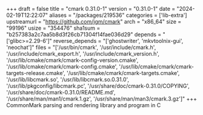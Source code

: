+++
draft = false
title = "cmark 0.31.0-1"
version = "0.31.0-1"
date = "2024-02-19T12:22:07"
aliases = "/packages/219536"
categories = ['lib-extra']
upstreamurl = "https://github.com/jgm/cmark"
arch = "x86_64"
size = "99196"
usize = "354476"
sha1sum = "b257383a2c7aa5b8d3f26cb71304f14fae036d29"
depends = "['glibc>=2.29-6']"
reverse_depends = "['ghostwriter', 'mkvtoolnix-gui', 'neochat']"
files = "['/usr/bin/cmark', '/usr/include/cmark.h', '/usr/include/cmark_export.h', '/usr/include/cmark_version.h', '/usr/lib/cmake/cmark/cmark-config-version.cmake', '/usr/lib/cmake/cmark/cmark-config.cmake', '/usr/lib/cmake/cmark/cmark-targets-release.cmake', '/usr/lib/cmake/cmark/cmark-targets.cmake', '/usr/lib/libcmark.so', '/usr/lib/libcmark.so.0.31.0', '/usr/lib/pkgconfig/libcmark.pc', '/usr/share/doc/cmark-0.31.0/COPYING', '/usr/share/doc/cmark-0.31.0/README.md', '/usr/share/man/man1/cmark.1.gz', '/usr/share/man/man3/cmark.3.gz']"
+++
CommonMark parsing and rendering library and program in C